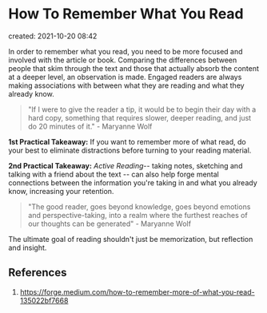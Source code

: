 # How To Remember What You Read
created: 2021-10-20 08:42

In order to remember what you read, you need to be more focused and involved with the article or book. Comparing the differences between people that skim through the text and those that actually absorb the content at a deeper level, an observation is made. Engaged readers are always making associations with between what they are reading and what they already know.

> "If I were to give the reader a tip, it would be to begin their day with a hard copy, something that requires slower, deeper reading, and just do 20 minutes of it."
\- Maryanne Wolf

**1st Practical Takeaway:** If you want to remember more of what read, do your best to eliminate distractions before turning to your reading material.

**2nd Practical Takeaway:** *Active Reading*-- taking notes, sketching and talking with a friend about the text -- can also help forge mental connections between the information you're taking in and what you already know, increasing your retention.

> "The good reader, goes beyond knowledge, goes beyond emotions and perspective-taking, into a realm where the furthest reaches of our thoughts can be generated"
\- Maryanne Wolf

The ultimate goal of reading shouldn't just be memorization, but reflection and insight.

## References
1. https://forge.medium.com/how-to-remember-more-of-what-you-read-135022bf7668